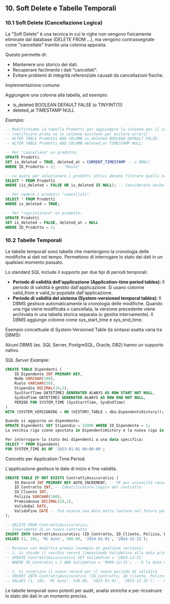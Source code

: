 ## **10. Soft Delete e Tabelle Temporali**

### **10.1 Soft Delete (Cancellazione Logica)**

La "Soft Delete" è una tecnica in cui le righe non vengono fisicamente eliminate dal database (DELETE FROM ...), ma vengono contrassegnate come "cancellate" tramite una colonna apposita.

Questo permette di:

- Mantenere uno storico dei dati.
- Recuperare facilmente i dati "cancellati".
- Evitare problemi di integrità referenziale causati da cancellazioni fisiche.

Implementazione comune:

Aggiungere una colonna alla tabella, ad esempio:

- is_deleted BOOLEAN DEFAULT FALSE (o TINYINT(1))
- deleted_at TIMESTAMP NULL

*Esempio:*

```sql
-- Modifichiamo la tabella Prodotti per aggiungere la colonna per il soft delete  
-- (verificare prima se le colonne esistono per evitare errori)  
-- ALTER TABLE Prodotti ADD COLUMN is_deleted BOOLEAN DEFAULT FALSE;  
-- ALTER TABLE Prodotti ADD COLUMN deleted_at TIMESTAMP NULL;  

-- Per "cancellare" un prodotto:  
UPDATE Prodotti  
SET is_deleted = TRUE, deleted_at = CURRENT_TIMESTAMP -- o NOW()  
WHERE ID_Prodotto = 2; -- "Mouse"  

-- Le query per selezionare i prodotti attivi devono filtrare quelli non cancellati:  
SELECT * FROM Prodotti  
WHERE (is_deleted = FALSE OR is_deleted IS NULL); -- Considerare anche i NULL se il default non è FALSE  

-- Per vedere i prodotti "cancellati":  
SELECT * FROM Prodotti  
WHERE is_deleted = TRUE;  

-- Per "ripristinare" un prodotto:  
UPDATE Prodotti  
SET is_deleted = FALSE, deleted_at = NULL  
WHERE ID_Prodotto = 2;
```

### **10.2 Tabelle Temporali**

Le tabelle temporali sono tabelle che mantengono la cronologia delle modifiche ai dati nel tempo. Permettono di interrogare lo stato dei dati in un qualsiasi momento passato.

Lo standard SQL include il supporto per due tipi di periodi temporali:

- **Periodo di validità dell'applicazione (Application-time period tables):** Il periodo di validità è gestito dall'applicazione. Si usano colonne valid_from e valid_to popolate dall'applicazione.
- **Periodo di validità del sistema (System-versioned temporal tables):** Il DBMS gestisce automaticamente la cronologia delle modifiche. Quando una riga viene modificata o cancellata, la versione precedente viene archiviata in una tabella storica separata (o gestita internamente). Il DBMS aggiunge colonne come sys_start_time e sys_end_time.

Esempio concettuale di System-Versioned Table (la sintassi esatta varia tra DBMS):

Alcuni DBMS (es. SQL Server, PostgreSQL, Oracle, DB2) hanno un supporto nativo.

*SQL Server Example:*

```sql
CREATE TABLE Dipendenti (  
    ID_Dipendente INT PRIMARY KEY,  
    Nome VARCHAR(100),  
    Ruolo VARCHAR(50),  
    Stipendio DECIMAL(10,2),  
    SysStartTime DATETIME2 GENERATED ALWAYS AS ROW START NOT NULL,  
    SysEndTime DATETIME2 GENERATED ALWAYS AS ROW END NOT NULL,  
    PERIOD FOR SYSTEM_TIME (SysStartTime, SysEndTime)  
)  
WITH (SYSTEM_VERSIONING = ON (HISTORY_TABLE = dbo.DipendentiHistory));  

Quando si aggiorna un dipendente:  
UPDATE Dipendenti SET Stipendio = 55000 WHERE ID_Dipendente = 1;  
La vecchia riga viene spostata in DipendentiHistory e la nuova riga in Dipendenti ha il nuovo SysStartTime.  

Per interrogare lo stato dei dipendenti a una data specifica:  
SELECT * FROM Dipendenti  
FOR SYSTEM_TIME AS OF '2023-01-01 00:00:00';
```

Concetto per Application-Time Period:

L'applicazione gestisce le date di inizio e fine validità.

```sql
CREATE TABLE IF NOT EXISTS ContrattiAssicurativi (  
    ID_Record INT PRIMARY KEY AUTO_INCREMENT, -- PK per univocità record storico  
    ID_Contratto INT, -- Identificatore logico del contratto  
    ID_Cliente INT,  
    Polizza VARCHAR(100),  
    PremioAnnuo DECIMAL(10,2),  
    ValidoDal DATE,  
    ValidoFino DATE -- Può essere una data molto lontana nel futuro per i contratti attivi  
);  

-- DELETE FROM ContrattiAssicurativi;  
-- Inserimento di un nuovo contratto  
INSERT INTO ContrattiAssicurativi (ID_Contratto, ID_Cliente, Polizza, PremioAnnuo, ValidoDal, ValidoFino)  
VALUES (1, 101, 'RC Auto', 500.00, '2024-01-01', '2024-12-31');  

-- Rinnovo con modifica premio (esempio di gestione versioni)  
-- 1. Si chiude il vecchio record (impostando ValidoFino alla data prima del nuovo periodo)  
-- UPDATE ContrattiAssicurativi SET ValidoFino = '2024-12-31'  
-- WHERE ID_Contratto = 1 AND ValidoFino = '9999-12-31'; -- O la data di fine precedente  

-- 2. Si inserisce il nuovo record per il nuovo periodo di validità  
-- INSERT INTO ContrattiAssicurativi (ID_Contratto, ID_Cliente, Polizza, PremioAnnuo, ValidoDal, ValidoFino)  
-- VALUES (1, 101, 'RC Auto', 520.00, '2025-01-01', '2025-12-31'); -- O '9999-12-31' per attivo
```

Le tabelle temporali sono potenti per audit, analisi storiche e per ricostruire lo stato dei dati in un momento preciso.